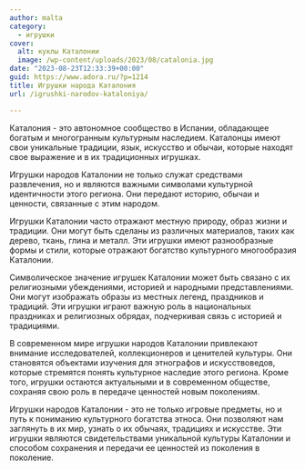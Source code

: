 ```yaml
---
author: malta
category:
  - игрушки
cover:
  alt: куклы Каталонии
  image: /wp-content/uploads/2023/08/catalonia.jpg
date: "2023-08-23T12:33:39+00:00"
guid: https://www.adora.ru/?p=1214
title: Игрушки народа Каталония
url: /igrushki-narodov-kataloniya/

---
```

Каталония \- это автономное сообщество в Испании, обладающее богатым и многогранным культурным наследием. Каталонцы имеют свои уникальные традиции, язык, искусство и обычаи, которые находят свое выражение и в их традиционных игрушках.

Игрушки народов Каталонии не только служат средствами развлечения, но и являются важными символами культурной идентичности этого региона. Они передают историю, обычаи и ценности, связанные с этим народом.

Игрушки Каталонии часто отражают местную природу, образ жизни и традиции. Они могут быть сделаны из различных материалов, таких как дерево, ткань, глина и металл. Эти игрушки имеют разнообразные формы и стили, которые отражают богатство культурного многообразия Каталонии.

Символическое значение игрушек Каталонии может быть связано с их религиозными убеждениями, историей и народными представлениями. Они могут изображать образы из местных легенд, праздников и традиций. Эти игрушки играют важную роль в национальных праздниках и религиозных обрядах, подчеркивая связь с историей и традициями.

В современном мире игрушки народов Каталонии привлекают внимание исследователей, коллекционеров и ценителей культуры. Они становятся объектами изучения для этнографов и искусствоведов, которые стремятся понять культурное наследие этого региона. Кроме того, игрушки остаются актуальными и в современном обществе, сохраняя свою роль в передаче ценностей новым поколениям.

Игрушки народов Каталонии \- это не только игровые предметы, но и путь к пониманию культурного богатства этноса. Они позволяют нам заглянуть в их мир, узнать о их обычаях, традициях и искусстве. Эти игрушки являются свидетельствами уникальной культуры Каталонии и способом сохранения и передачи ее ценностей из поколения в поколение.

